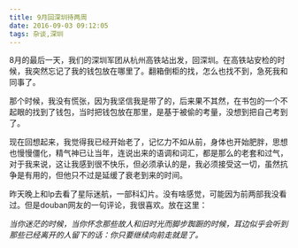 ```yaml
---
title: 9月回深圳待两周
date: 2016-09-03 09:12:05
tags: 杂谈,深圳
---
```


​    8月的最后一天，我们的深圳军团从杭州高铁站出发，回深圳。在高铁站安检的时候，我突然忘记了我的钱包放在哪里了。翻箱倒柜的找，怎么也找不到，急死我和同事了。

​    那个时候，我没有慌张，因为我坚信我是带了的，后来果不其然，在书包的一个不起眼的找到了钱包，当时把钱包放在那里，是基于被偷的考量，没想到把自己考到了。

​    现在回想起来，我觉得我已经开始老了，记忆力不如从前，身体也开始肥胖，思想也慢慢僵化，精气神已让当年，连说出来的语调和词汇，都是那么的老套和过气，对于我来说，这让我感到很不快乐，但必须承认的是，我必须接受这一切，虽然抗争是有用的，但他只不过是延缓了衰老到来的时间。

​    昨天晚上和lp去看了星际迷航，一部科幻片。没有啥感觉，可能因为前两部我没看过。但是douban网友的一句评论，我很喜欢。放在这里：

   _当你迷茫的时候，当你怀念那些故人和旧时光而脚步踟蹰的时候，耳边似乎会听到那些已经离开的人留下的话：你只要继续向前走就是了。_

